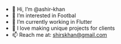 - 👋 Hi, I’m @ashir-khan
- 👀 I’m interested in Footbal
- 🌱 I’m currently working in Flutter
- 💞️ I love making unique projects for clients
- 📫 Reach me at: shirskhan@gmail.com

<!---
ashir-khan/ashir-khan is a ✨ special ✨ repository because its `README.md` (this file) appears on your GitHub profile.
You can click the Preview link to take a look at your changes.
--->
